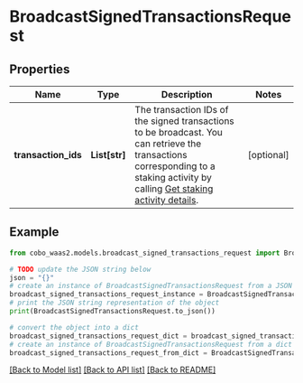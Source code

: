 # BroadcastSignedTransactionsRequest


## Properties

Name | Type | Description | Notes
------------ | ------------- | ------------- | -------------
**transaction_ids** | **List[str]** | The transaction IDs of the signed transactions to be broadcast. You can retrieve the transactions corresponding to a staking activity by calling [Get staking activity details](https://www.cobo.com/developers/v2/api-references/stakings/get-staking-activity-details). | [optional] 

## Example

```python
from cobo_waas2.models.broadcast_signed_transactions_request import BroadcastSignedTransactionsRequest

# TODO update the JSON string below
json = "{}"
# create an instance of BroadcastSignedTransactionsRequest from a JSON string
broadcast_signed_transactions_request_instance = BroadcastSignedTransactionsRequest.from_json(json)
# print the JSON string representation of the object
print(BroadcastSignedTransactionsRequest.to_json())

# convert the object into a dict
broadcast_signed_transactions_request_dict = broadcast_signed_transactions_request_instance.to_dict()
# create an instance of BroadcastSignedTransactionsRequest from a dict
broadcast_signed_transactions_request_from_dict = BroadcastSignedTransactionsRequest.from_dict(broadcast_signed_transactions_request_dict)
```
[[Back to Model list]](../README.md#documentation-for-models) [[Back to API list]](../README.md#documentation-for-api-endpoints) [[Back to README]](../README.md)


